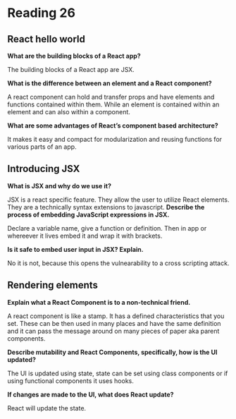 # Reading 26

## React hello world

**What are the building blocks of a React app?**

The building blocks of a React app are JSX. 

**What is the difference between an element and a React component?**

A react component can hold and transfer props and have elements and functions contained within them. While an element is contained within an element and can also within a component.

**What are some advantages of React’s component based architecture?**

It makes it easy and compact for modularization and reusing functions for various parts of an app. 
 

## Introducing JSX

**What is JSX and why do we use it?**

JSX is a react specific feature. They allow the user to utilize React elements.
They are a technically syntax extensions to javascript.
**Describe the process of embedding JavaScript expressions in JSX.**

Declare a variable name, give a function or definition. Then in app or whereever it lives embed it and wrap it with brackets. 

**Is it safe to embed user input in JSX? Explain.**

No it is not, because this opens the vulnearability to a cross scripting attack.

## Rendering elements

**Explain what a React Component is to a non-technical friend.**

A react component is like a stamp. It has a defined characteristics that you set. These can be then used in many places and have the same definition and it can pass the message around on many pieces of paper aka parent components.

**Describe mutability and React Components, specifically, how is the UI updated?**

The UI is updated using state, state can be set using class components or if using functional components it uses hooks. 

**If changes are made to the UI, what does React update?**


React will update the state.